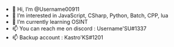 - 👋 Hi, I’m @Username00911
- 👀 I’m interested in JavaScript, CSharp, Python, Batch, CPP, lua
- 🌱 I’m currently learning OSINT
- 📫 You can reach me on discord : Username'SU#1337
- 📫 Backup account : Kastro'KS#1201

